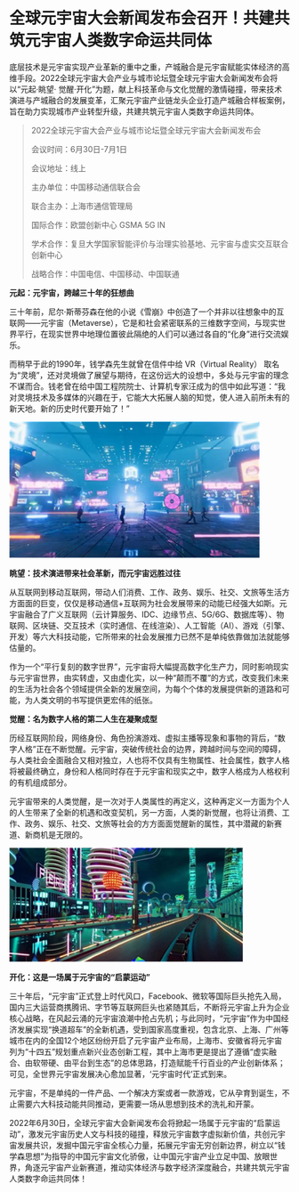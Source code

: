 # 全球元宇宙大会新闻发布会召开！共建共筑元宇宙人类数字命运共同体

底层技术是元宇宙实现产业革新的重中之重，产城融合是元宇宙赋能实体经济的高维手段。2022全球元宇宙大会产业与城市论坛暨全球元宇宙大会新闻发布会将以“元起·眺望· 觉醒·开化”为题，献上科技革命与文化觉醒的激情碰撞，带来技术演进与产城融合的发展变革，汇聚元宇宙产业链龙头企业打造产城融合样板案例，旨在助力实现城市产业转型升级，共建共筑元宇宙人类数字命运共同体。

> 2022全球元宇宙大会产业与城市论坛暨全球元宇宙大会新闻发布会
>
> 会议时间：6月30日-7月1日
>
> 会议地址：线上
>
> 主办单位：中国移动通信联合会
>
> 联合主办：上海市通信管理局
>
> 国际合作：欧盟创新中心 GSMA 5G IN
>
> 学术合作：复旦大学国家智能评价与治理实验基地、元宇宙与虚实交互联合创新中心
>
> 战略合作：中国电信、中国移动、中国联通

**元起：元宇宙，跨越三十年的狂想曲**

三十年前，尼尔·斯蒂芬森在他的小说《雪崩》中创造了一个并非以往想象中的互联网——元宇宙（Metaverse），它是和社会紧密联系的三维数字空间，与现实世界平行，在现实世界中地理位置彼此隔绝的人们可以通过各自的“化身”进行交流娱乐。

而稍早于此的1990年，钱学森先生就曾在信件中给 VR（Virtual Reality） 取名为“灵境”，还对灵境做了展望与期待，在这份远大的设想中，多处与元宇宙的理念不谋而合。钱老曾在给中国工程院院士、计算机专家汪成为的信中如此写道：“我对灵境技术及多媒体的兴趣在于，它能大大拓展人脑的知觉，使人进入前所未有的新天地。新的历史时代要开始了！”　

![配图一](20220627174607.png)

**眺望：技术演进带来社会革新，而元宇宙远胜过往**

从互联网到移动互联网，带动人们消费、工作、政务、娱乐、社交、文旅等生活方方面面的巨变，仅仅是移动通信+互联网为社会发展带来的动能已经强大如斯。元宇宙融合了广义互联网（云计算服务、IDC、边缘节点、5G/6G、数据库等）、物联网、区块链、交互技术（实时通信、在线渲染）、人工智能（AI）、游戏（引擎、开发）等六大科技动能，它所带来的社会发展推力已然不是单纯依靠做加法就能够估量的。

作为一个“平行复刻的数字世界”，元宇宙将大幅提高数字化生产力，同时影响现实与元宇宙世界，由实转虚，又由虚化实，以一种“颠而不覆”的方式，改变我们未来的生活为社会各个领域提供全新的发展空间，为每个个体的发展提供新的道路和可能，为人类文明的书写提供更宏伟的纸张。

**觉醒：名为数字人格的第二人生在凝聚成型**

历经互联网阶段，网络身份、角色扮演游戏、虚拟主播等现象和事物的背后，“数字人格”正在不断觉醒。元宇宙，突破传统社会的边界，跨越时间与空间的障碍，与人类社会全面融合又相对独立，人也将不仅具有生物属性、社会属性，数字人格将被最终确立，身份和人格同时存在于元宇宙和现实之中，数字人格成为人格权利的有机组成部分。

元宇宙带来的人类觉醒，是一次对于人类属性的再定义，这种再定义一方面为个人的人生带来了全新的机遇和改变契机，另一方面，人类的新觉醒，也将让消费、工作、政务、娱乐、社交、文旅等社会的方方面面觉醒新的属性，其中潜藏的新赛道、新商机是无限的。

![配图一](20220627174617.png)

**开化：这是一场属于元宇宙的“启蒙运动”**

三十年后，“元宇宙”正式登上时代风口，Facebook、微软等国际巨头抢先入局，国内三大运营商携腾讯、字节等互联网巨头也紧随其后，不断将元宇宙上升为企业核心战略，在风起云涌的元宇宙浪潮中抢占先机；与此同时，“元宇宙”作为中国经济发展实现“换道超车”的全新机遇，受到国家高度重视，包含北京、上海、广州等城市在内的全国12个地区纷纷开启了元宇宙产业布局，上海市、安徽省将元宇宙列为“十四五”规划重点新兴业态创新工程，其中上海市更是提出了遵循“虚实融合、由软带硬、由平台到生态”的总体思路，打造赋能千行百业的产业创新体系；可见，全世界元宇宙发展决心愈加显著，‘元宇宙时代’正式到来。

元宇宙，不是单纯的一件产品、一个解决方案或者一款游戏，它从孕育到诞生，不止需要六大科技动能共同推动，更需要一场从思想到技术的洗礼和开蒙。

2022年6月30日，全球元宇宙大会新闻发布会将掀起一场属于元宇宙的“启蒙运动”，激发元宇宙历史人文与科技的碰撞，释放元宇宙数字虚拟新价值，共创元宇宙发展共识，发掘中国元宇宙全核心力量，拓展元宇宙无穷创新边界，树立以“钱学森思想”为指导的中国元宇宙文化骄傲，让中国元宇宙产业立足中国、放眼世界，角逐元宇宙产业新赛道，推动实体经济与数字经济深度融合，共建共筑元宇宙人类数字命运共同体！



